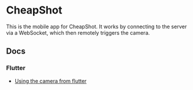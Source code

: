 # CheapShot

This is the mobile app for CheapShot.
It works by connecting to the server via a WebSocket, which then remotely triggers the camera.

## Docs

### Flutter

- [Using the camera from flutter](https://docs.flutter.dev/cookbook/plugins/picture-using-camera)
